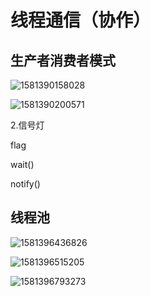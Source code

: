 # 线程通信（协作）

## 生产者消费者模式

![1581390158028](C:\Users\57246\AppData\Roaming\Typora\typora-user-images\1581390158028.png)

![1581390200571](C:\Users\57246\AppData\Roaming\Typora\typora-user-images\1581390200571.png)

2.信号灯

flag 

wait()

notify()

## 线程池

![1581396436826](C:\Users\57246\AppData\Roaming\Typora\typora-user-images\1581396436826.png)

![1581396515205](C:\Users\57246\AppData\Roaming\Typora\typora-user-images\1581396515205.png)

![1581396793273](C:\Users\57246\AppData\Roaming\Typora\typora-user-images\1581396793273.png)
